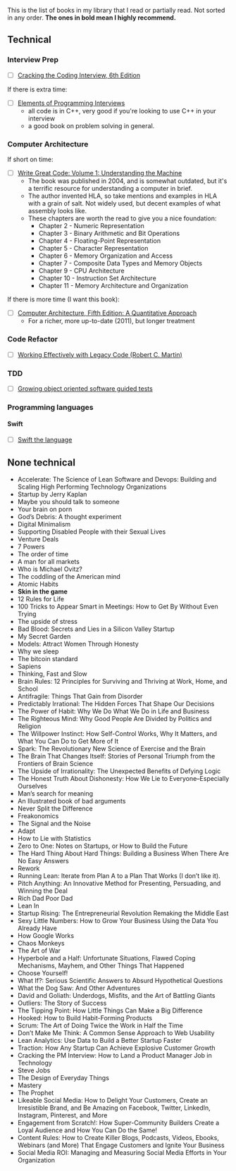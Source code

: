 This is the list of books in my library that I read or partially read. Not sorted in any order. **The ones in bold mean I highly recommend.**

## Technical

### Interview Prep

- [ ] [Cracking the Coding Interview, 6th Edition](http://www.amazon.com/Cracking-Coding-Interview-6th-Programming/dp/0984782850/)

If there is extra time:
- [ ] [Elements of Programming Interviews](https://www.amazon.com/Elements-Programming-Interviews-Insiders-Guide/dp/1479274836)
    - all code is in C++, very good if you're looking to use C++ in your interview
    - a good book on problem solving in general.

### Computer Architecture

If short on time:

- [ ] [Write Great Code: Volume 1: Understanding the Machine](https://www.amazon.com/Write-Great-Code-Understanding-Machine/dp/1593270038)
    - The book was published in 2004, and is somewhat outdated, but it's a terrific resource for understanding a computer in brief.
    - The author invented HLA, so take mentions and examples in HLA with a grain of salt. Not widely used, but decent examples of what assembly looks like.
    - These chapters are worth the read to give you a nice foundation:
        - Chapter 2 - Numeric Representation
        - Chapter 3 - Binary Arithmetic and Bit Operations
        - Chapter 4 - Floating-Point Representation
        - Chapter 5 - Character Representation
        - Chapter 6 - Memory Organization and Access
        - Chapter 7 - Composite Data Types and Memory Objects
        - Chapter 9 - CPU Architecture
        - Chapter 10 - Instruction Set Architecture
        - Chapter 11 - Memory Architecture and Organization

If there is more time (I want this book):

- [ ] [Computer Architecture, Fifth Edition: A Quantitative Approach](https://www.amazon.com/dp/012383872X/)
    - For a richer, more up-to-date (2011), but longer treatment

### Code Refactor
- [ ] [Working Effectively with Legacy Code (Robert C. Martin)](https://www.amazon.de/dp/0131177052)

### TDD 
- [ ] [Growing object oriented software guided tests](https://www.amazon.com/Growing-Object-Oriented-Software-Guided-Tests/dp/0321503627)

### Programming languages
#### Swift 
- [ ] [Swift the language](https://docs.swift.org/swift-book/)

## None technical

* Accelerate: The Science of Lean Software and Devops: Building and Scaling High Performing Technology Organizations
* Startup by Jerry Kaplan
* Maybe you should talk to someone
* Your brain on porn
* God’s Debris: A thought experiment
* Digital Minimalism
* Supporting Disabled People with their Sexual Lives
* Venture Deals
* 7 Powers
* The order of time
* A man for all markets
* Who is Michael Ovitz?
* The coddling of the American mind
* Atomic Habits
* **Skin in the game**
* 12 Rules for Life
* 100 Tricks to Appear Smart in Meetings: How to Get By Without Even Trying
* The upside of stress
* Bad Blood: Secrets and Lies in a Silicon Valley Startup
* My Secret Garden
* Models: Attract Women Through Honesty
* Why we sleep
* The bitcoin standard
* Sapiens
* Thinking, Fast and Slow
* Brain Rules: 12 Principles for Surviving and Thriving at Work, Home, and School
* Antifragile: Things That Gain from Disorder
* Predictably Irrational: The Hidden Forces That Shape Our Decisions
* The Power of Habit: Why We Do What We Do in Life and Business
* The Righteous Mind: Why Good People Are Divided by Politics and Religion
* The Willpower Instinct: How Self-Control Works, Why It Matters, and What You Can Do to Get More of It
* Spark: The Revolutionary New Science of Exercise and the Brain
* The Brain That Changes Itself: Stories of Personal Triumph from the Frontiers of Brain Science
* The Upside of Irrationality: The Unexpected Benefits of Defying Logic
* The Honest Truth About Dishonesty: How We Lie to Everyone–Especially Ourselves
* Man’s search for meaning
* An Illustrated book of bad arguments
* Never Split the Difference
* Freakonomics
* The Signal and the Noise
* Adapt
* How to Lie with Statistics
* Zero to One: Notes on Startups, or How to Build the Future
* The Hard Thing About Hard Things: Building a Business When There Are No Easy Answers
* Rework
* Running Lean: Iterate from Plan A to a Plan That Works (I don’t like it).
* Pitch Anything: An Innovative Method for Presenting, Persuading, and Winning the Deal
* Rich Dad Poor Dad
* Lean In
* Startup Rising: The Entrepreneurial Revolution Remaking the Middle East
* Sexy Little Numbers: How to Grow Your Business Using the Data You Already Have
* How Google Works
* Chaos Monkeys
* The Art of War
* Hyperbole and a Half: Unfortunate Situations, Flawed Coping Mechanisms, Mayhem, and Other Things That Happened
* Choose Yourself!
* What If?: Serious Scientific Answers to Absurd Hypothetical Questions
* What the Dog Saw: And Other Adventures
* David and Goliath: Underdogs, Misfits, and the Art of Battling Giants
* Outliers: The Story of Success
* The Tipping Point: How Little Things Can Make a Big Difference
* Hooked: How to Build Habit-Forming Products
* Scrum: The Art of Doing Twice the Work in Half the Time
* Don’t Make Me Think: A Common Sense Approach to Web Usability
* Lean Analytics: Use Data to Build a Better Startup Faster
* Traction: How Any Startup Can Achieve Explosive Customer Growth
* Cracking the PM Interview: How to Land a Product Manager Job in Technology
* Steve Jobs
* The Design of Everyday Things
* Mastery
* The Prophet
* Likeable Social Media: How to Delight Your Customers, Create an Irresistible Brand, and Be Amazing on Facebook, Twitter, LinkedIn, Instagram, Pinterest, and More
* Engagement from Scratch!: How Super-Community Builders Create a Loyal Audience and How You Can Do the Same!
* Content Rules: How to Create Killer Blogs, Podcasts, Videos, Ebooks, Webinars (and More) That Engage Customers and Ignite Your Business
* Social Media ROI: Managing and Measuring Social Media Efforts in Your Organization
